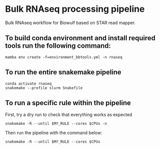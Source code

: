 # Bulk RNAseq processing pipeline
Bulk RNAseq workflow for Biowulf based on STAR read mapper.

## To build conda environment and install required tools run the following command:
```
mamba env create -f=environment_bbtools.yml -n rnaseq
```
## To run the entire snakemake pipeline
```
conda activate rnaseq
snakemake --profile slurm Snakefile
```

## To run a specific rule within the pipeline
First, try a dry run to check that everything works as expected
```
snakemake -R --until $MY_RULE --cores $CPUs -n
```
Then run the pipeline with the command below:
```
snakemake -R --until $MY_RULE --cores $CPUs
```
